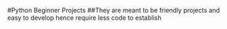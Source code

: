 #Python Beginner Projects
##They are meant to be friendly projects and easy to develop hence require less code to establish

